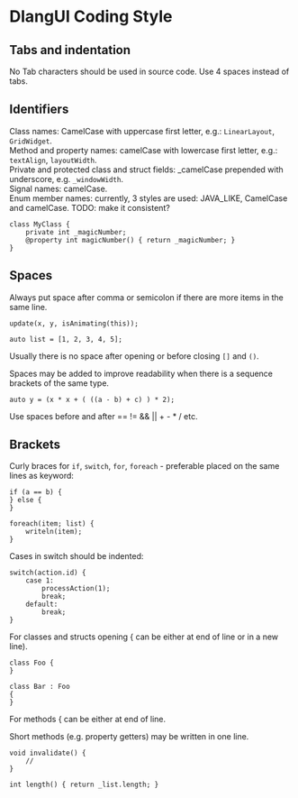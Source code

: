 DlangUI Coding Style
====================

Tabs and indentation
--------------------

No Tab characters should be used in source code.
Use 4 spaces instead of tabs.


Identifiers
-----------

Class names: CamelCase with uppercase first letter, e.g.: `LinearLayout`, `GridWidget`.  
Method and property names: camelCase with lowercase first letter, e.g.: `textAlign`, `layoutWidth`.  
Private and protected class and struct fields: \_camelCase prepended with underscore, e.g. `_windowWidth`.  
Signal names: camelCase.  
Enum member names: currently, 3 styles are used: JAVA_LIKE, CamelCase and camelCase. TODO: make it consistent?  

	class MyClass {
	    private int _magicNumber;
	    @property int magicNumber() { return _magicNumber; }
	}


Spaces
------

Always put space after comma or semicolon if there are more items in the same line.

	update(x, y, isAnimating(this));

	auto list = [1, 2, 3, 4, 5];

Usually there is no space after opening or before closing `[]` and `()`.

Spaces may be added to improve readability when there is a sequence brackets of the same type.

	auto y = (x * x + ( ((a - b) + c) ) * 2);

Use spaces before and after == != && || + - * / etc.


Brackets
--------

Curly braces for `if`, `switch`, `for`, `foreach` - preferable placed on the same lines as keyword:

	if (a == b) {
	} else {
	}

	foreach(item; list) {
	    writeln(item);
	}

Cases in switch should be indented:

	switch(action.id) {
	    case 1:
	        processAction(1);
	        break;
	    default:
	        break;
	}

For classes and structs opening { can be either at end of line or in a new line). 

	class Foo {
	}

	class Bar : Foo
	{
	}

For methods  { can be either at end of line.

Short methods (e.g. property getters) may be written in one line.

	void invalidate() {
	    //
	}

	int length() { return _list.length; }

